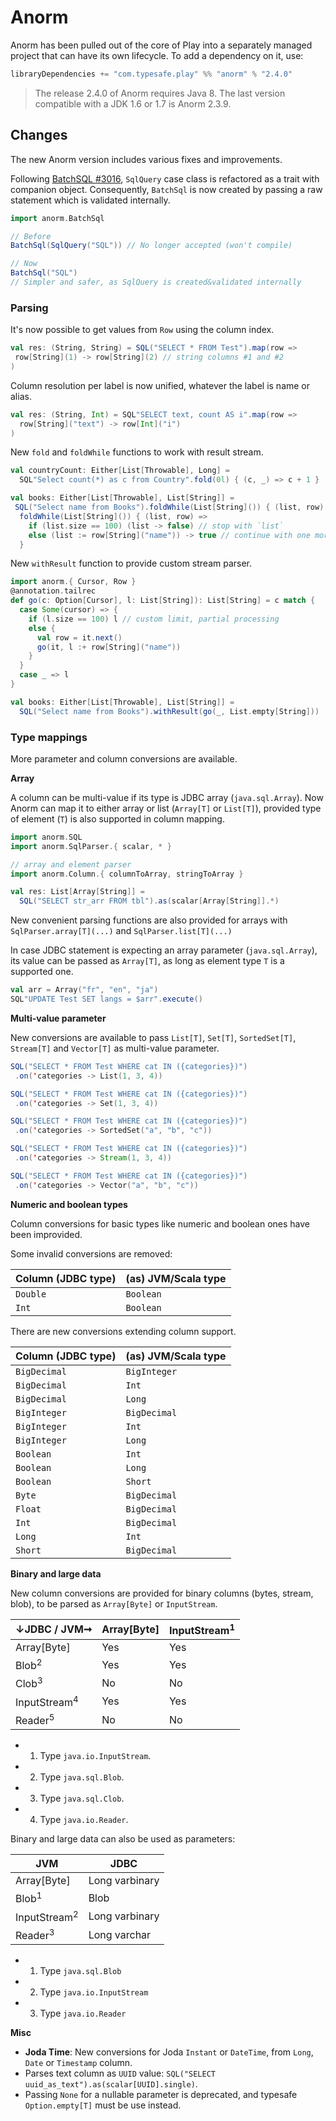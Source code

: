 <!--- Copyright (C) 2009-2018 Lightbend Inc. <https://www.lightbend.com> -->
# Anorm

Anorm has been pulled out of the core of Play into a separately managed project that can have its own lifecycle.  To add a dependency on it, use:

```scala
libraryDependencies += "com.typesafe.play" %% "anorm" % "2.4.0"
```

> The release 2.4.0 of Anorm requires Java 8. The last version compatible with a JDK 1.6 or 1.7 is Anorm 2.3.9.

## Changes

The new Anorm version includes various fixes and improvements.

Following [BatchSQL #3016](https://github.com/playframework/playframework/commit/722cd55a3a5369f911f5d11f7c93ba4bf100ca23), `SqlQuery` case class is refactored as a trait with companion object.
Consequently, `BatchSql` is now created by passing a raw statement which is validated internally.

```scala
import anorm.BatchSql

// Before
BatchSql(SqlQuery("SQL")) // No longer accepted (won't compile)

// Now
BatchSql("SQL")
// Simpler and safer, as SqlQuery is created&validated internally
```

### Parsing

It's now possible to get values from `Row` using the column index.

```scala
val res: (String, String) = SQL("SELECT * FROM Test").map(row =>
 row[String](1) -> row[String](2) // string columns #1 and #2
)
```

Column resolution per label is now unified, whatever the label is name or alias.

```scala
val res: (String, Int) = SQL"SELECT text, count AS i".map(row =>
  row[String]("text") -> row[Int]("i")
)
```

New `fold` and `foldWhile` functions to work with result stream.

```scala
val countryCount: Either[List[Throwable], Long] =
  SQL"Select count(*) as c from Country".fold(0l) { (c, _) => c + 1 }

val books: Either[List[Throwable], List[String]] =
 SQL("Select name from Books").foldWhile(List[String]()) { (list, row) =>
  foldWhile(List[String]()) { (list, row) =>
    if (list.size == 100) (list -> false) // stop with `list`
    else (list := row[String]("name")) -> true // continue with one more name
  }
```

New `withResult` function to provide custom stream parser.

```scala
import anorm.{ Cursor, Row }
@annotation.tailrec
def go(c: Option[Cursor], l: List[String]): List[String] = c match {
  case Some(cursor) => {
    if (l.size == 100) l // custom limit, partial processing
    else {
      val row = it.next()
      go(it, l :+ row[String]("name"))
    }
  }
  case _ => l
}

val books: Either[List[Throwable], List[String]] =
  SQL("Select name from Books").withResult(go(_, List.empty[String]))
```

### Type mappings

More parameter and column conversions are available.

**Array**

A column can be multi-value if its type is JDBC array (`java.sql.Array`). Now Anorm can map it to either array or list (`Array[T]` or `List[T]`), provided type of element (`T`) is also supported in column mapping.

```scala
import anorm.SQL
import anorm.SqlParser.{ scalar, * }

// array and element parser
import anorm.Column.{ columnToArray, stringToArray }

val res: List[Array[String]] =
  SQL("SELECT str_arr FROM tbl").as(scalar[Array[String]].*)
```

New convenient parsing functions are also provided for arrays with `SqlParser.array[T](...)` and `SqlParser.list[T](...)`

In case JDBC statement is expecting an array parameter (`java.sql.Array`), its value can be passed as `Array[T]`, as long as element type `T` is a supported one.

```scala
val arr = Array("fr", "en", "ja")
SQL"UPDATE Test SET langs = $arr".execute()
```

**Multi-value parameter**

New conversions are available to pass `List[T]`, `Set[T]`, `SortedSet[T]`, `Stream[T]` and `Vector[T]` as multi-value parameter.

```scala
SQL("SELECT * FROM Test WHERE cat IN ({categories})")
 .on('categories -> List(1, 3, 4))

SQL("SELECT * FROM Test WHERE cat IN ({categories})")
 .on('categories -> Set(1, 3, 4))

SQL("SELECT * FROM Test WHERE cat IN ({categories})")
 .on('categories -> SortedSet("a", "b", "c"))

SQL("SELECT * FROM Test WHERE cat IN ({categories})")
 .on('categories -> Stream(1, 3, 4))

SQL("SELECT * FROM Test WHERE cat IN ({categories})")
 .on('categories -> Vector("a", "b", "c"))
```

**Numeric and boolean types**

Column conversions for basic types like numeric and boolean ones have been improvided.

Some invalid conversions are removed:

| Column (JDBC type) | (as) JVM/Scala type  |
| -------------------|--------------------- |
| `Double`           | `Boolean`            |
| `Int`              | `Boolean`            |

There are new conversions extending column support.

| Column (JDBC type) | (as) JVM/Scala type  |
| -------------------|--------------------- |
| `BigDecimal`       | `BigInteger`         |
| `BigDecimal`       | `Int`                |
| `BigDecimal`       | `Long`               |
| `BigInteger`       | `BigDecimal`         |
| `BigInteger`       | `Int`                |
| `BigInteger`       | `Long`               |
| `Boolean`          | `Int`                |
| `Boolean`          | `Long`               |
| `Boolean`          | `Short`              |
| `Byte`             | `BigDecimal`         |
| `Float`            | `BigDecimal`         |
| `Int`              | `BigDecimal`         |
| `Long`             | `Int`                |
| `Short`            | `BigDecimal`         |

**Binary and large data**

New column conversions are provided for binary columns (bytes, stream, blob), to be parsed as `Array[Byte]` or `InputStream`.

| ↓JDBC / JVM➞            | Array[Byte] | InputStream<sup>1</sup> |
| ----------------------- | ----------- | ----------------------- |
| Array[Byte]             | Yes         | Yes                     |
| Blob<sup>2</sup>        | Yes         | Yes                     |
| Clob<sup>3</sup>        | No          | No                      |
| InputStream<sup>4</sup> | Yes         | Yes                     |
| Reader<sup>5</sup>      | No          | No                      |

- 1. Type `java.io.InputStream`.
- 2. Type `java.sql.Blob`.
- 3. Type `java.sql.Clob`.
- 4. Type `java.io.Reader`.

Binary and large data can also be used as parameters:

| JVM                     | JDBC           |
| ------------------------|--------------- |
| Array[Byte]             | Long varbinary |
| Blob<sup>1</sup>        | Blob           |
| InputStream<sup>2</sup> | Long varbinary |
| Reader<sup>3</sup>      | Long varchar   |

- 1. Type `java.sql.Blob`
- 2. Type `java.io.InputStream`
- 3. Type `java.io.Reader`

**Misc**

- **Joda Time**: New conversions for Joda `Instant` or `DateTime`, from `Long`, `Date` or `Timestamp` column.
- Parses text column as `UUID` value: `SQL("SELECT uuid_as_text").as(scalar[UUID].single)`.
- Passing `None` for a nullable parameter is deprecated, and typesafe `Option.empty[T]` must be use instead.
